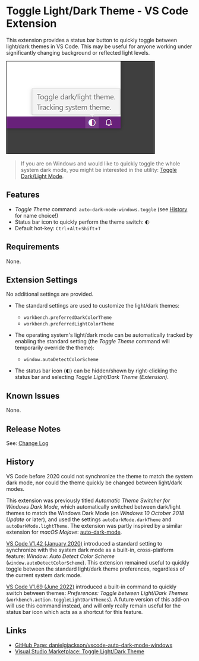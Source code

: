 # Toggle Light/Dark Theme - VS Code Extension

<!--
![Visual Studio Marketplace Version](https://vsmarketplacebadge.apphb.com/version-short/danielgjackson.auto-dark-mode-windows.svg)
![Visual Studio Marketplace Rating](https://vsmarketplacebadge.apphb.com/rating-short/danielgjackson.auto-dark-mode-windows.svg)
![Visual Studio Marketplace Installs](https://vsmarketplacebadge.apphb.com/installs/danielgjackson.auto-dark-mode-windows.svg)
![Visual Studio Marketplace Downloads](https://vsmarketplacebadge.apphb.com/downloads/danielgjackson.auto-dark-mode-windows.svg)
-->

This extension provides a status bar button to quickly toggle between light/dark themes in VS Code.  This may be useful for anyone working under significantly changing background or reflected light levels. 

![Toggle light/dark theme with a status bar icon](screenshot.png)

> If you are on Windows and would like to quickly toggle the whole system dark mode, you might be interested in the utility: [Toggle Dark/Light Mode](https://github.com/danielgjackson/toggle-dark-light).


## Features

* *Toggle Theme* command: `auto-dark-mode-windows.toggle` (see [History](#history) for name choice!)
* Status bar icon to quickly perform the theme switch: <code>&#x1F313;&#xFE0E;</code>
* Default hot-key: `Ctrl`+`Alt`+`Shift`+`T`


## Requirements

None.


## Extension Settings

No additional settings are provided.  

* The standard settings are used to customize the light/dark themes:

    * `workbench.preferredDarkColorTheme`
    * `workbench.preferredLightColorTheme`

* The operating system's light/dark mode can be automatically tracked by enabling the standard setting (the *Toggle Theme* command will temporarily override the theme):

    * `window.autoDetectColorScheme`

* The status bar icon (<code>&#x1F313;&#xFE0E;</code>) can be hidden/shown by right-clicking the status bar and selecting *Toggle Light/Dark Theme (Extension)*.


## Known Issues

None.


## Release Notes

See: [Change Log](CHANGELOG.md)


## History

VS Code before 2020 could not synchronize the theme to match the system dark mode, nor could the theme quickly be changed between light/dark modes.  

This extension was previously titled *Automatic Theme Switcher for Windows Dark Mode*, which automatically switched between dark/light themes to match the Windows Dark Mode (on *Windows 10 October 2018 Update* or later), and used the settings `autoDarkMode.darkTheme` and `autoDarkMode.lightTheme`.  The extension was partly inspired by a similar extension for *macOS Mojave*: [auto-dark-mode](https://marketplace.visualstudio.com/items?itemName=LinusU.auto-dark-mode).  

[VS Code V1.42 (January 2020)](https://code.visualstudio.com/updates/v1_42#_auto-switch-theme-based-on-os-color-scheme) introduced a standard setting to synchronize with the system dark mode as a built-in, cross-platform feature: *Window: Auto Detect Color Scheme* (`window.autoDetectColorScheme`).  This extension remained useful to quickly toggle between the standard light/dark theme preferences, regardless of the current system dark mode.

[VS Code V1.69 (June 2022)](https://code.visualstudio.com/updates/v1_69#_toggle-between-light-and-dark-themes) introduced a built-in command to quickly switch between themes: *Preferences: Toggle between Light/Dark Themes* (`workbench.action.toggleLightDarkThemes`).  A future version of this add-on will use this command instead, and will only really remain useful for the status bar icon which acts as a shortcut for this feature.


## Links

* [GitHub Page: danielgjackson/vscode-auto-dark-mode-windows](https://github.com/danielgjackson/vscode-auto-dark-mode-windows)
* [Visual Studio Marketplace: Toggle Light/Dark Theme](https://marketplace.visualstudio.com/items?itemName=danielgjackson.auto-dark-mode-windows)
